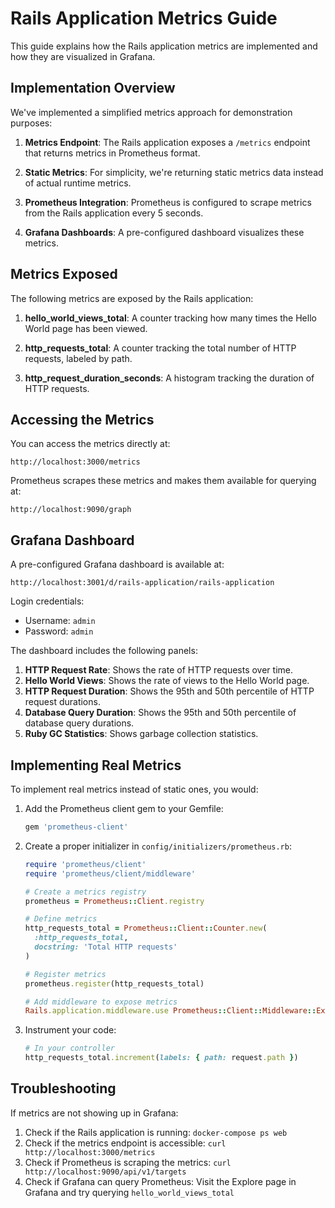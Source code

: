 # Rails Application Metrics Guide

This guide explains how the Rails application metrics are implemented and how they are visualized in Grafana.

## Implementation Overview

We've implemented a simplified metrics approach for demonstration purposes:

1. **Metrics Endpoint**: The Rails application exposes a `/metrics` endpoint that returns metrics in Prometheus format.

2. **Static Metrics**: For simplicity, we're returning static metrics data instead of actual runtime metrics.

3. **Prometheus Integration**: Prometheus is configured to scrape metrics from the Rails application every 5 seconds.

4. **Grafana Dashboards**: A pre-configured dashboard visualizes these metrics.

## Metrics Exposed

The following metrics are exposed by the Rails application:

1. **hello_world_views_total**: A counter tracking how many times the Hello World page has been viewed.

2. **http_requests_total**: A counter tracking the total number of HTTP requests, labeled by path.

3. **http_request_duration_seconds**: A histogram tracking the duration of HTTP requests.

## Accessing the Metrics

You can access the metrics directly at:

```
http://localhost:3000/metrics
```

Prometheus scrapes these metrics and makes them available for querying at:

```
http://localhost:9090/graph
```

## Grafana Dashboard

A pre-configured Grafana dashboard is available at:

```
http://localhost:3001/d/rails-application/rails-application
```

Login credentials:
- Username: `admin`
- Password: `admin`

The dashboard includes the following panels:

1. **HTTP Request Rate**: Shows the rate of HTTP requests over time.
2. **Hello World Views**: Shows the rate of views to the Hello World page.
3. **HTTP Request Duration**: Shows the 95th and 50th percentile of HTTP request durations.
4. **Database Query Duration**: Shows the 95th and 50th percentile of database query durations.
5. **Ruby GC Statistics**: Shows garbage collection statistics.

## Implementing Real Metrics

To implement real metrics instead of static ones, you would:

1. Add the Prometheus client gem to your Gemfile:
   ```ruby
   gem 'prometheus-client'
   ```

2. Create a proper initializer in `config/initializers/prometheus.rb`:
   ```ruby
   require 'prometheus/client'
   require 'prometheus/client/middleware'

   # Create a metrics registry
   prometheus = Prometheus::Client.registry

   # Define metrics
   http_requests_total = Prometheus::Client::Counter.new(
     :http_requests_total,
     docstring: 'Total HTTP requests'
   )
   
   # Register metrics
   prometheus.register(http_requests_total)

   # Add middleware to expose metrics
   Rails.application.middleware.use Prometheus::Client::Middleware::Exporter
   ```

3. Instrument your code:
   ```ruby
   # In your controller
   http_requests_total.increment(labels: { path: request.path })
   ```

## Troubleshooting

If metrics are not showing up in Grafana:

1. Check if the Rails application is running: `docker-compose ps web`
2. Check if the metrics endpoint is accessible: `curl http://localhost:3000/metrics`
3. Check if Prometheus is scraping the metrics: `curl http://localhost:9090/api/v1/targets`
4. Check if Grafana can query Prometheus: Visit the Explore page in Grafana and try querying `hello_world_views_total` 